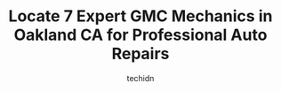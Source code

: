 ---
layout: ampstory
image: https://images.unsplash.com/photo-1604755940508-42d673803330?ixlib=rb-4.0.3&ixid=MnwxMjA3fDB8MHxwaG90by1wYWdlfHx8fGVufDB8fHx8&auto=format&fit=crop&w=640&h=853&q=80
author: techidn
featured: false
description: When it comes to maintaining and repairing your vehicle in Oakland CA, USA, you deserve nothing but the best. Thats why the 7 best GMC Mechanic in the area are here to offer their expertise
title: Locate 7 Expert GMC Mechanics in Oakland CA for Professional Auto Repairs
cover:
   title: Locate 7 Expert GMC Mechanics in Oakland CA for Professional Auto Repairs
   subtitle: Rickpate
   background: https://images.unsplash.com/photo-1604755940508-42d673803330?ixlib=rb-4.0.3&ixid=MnwxMjA3fDB8MHxwaG90by1wYWdlfHx8fGVufDB8fHx8&auto=format&fit=crop&w=640&h=853&q=80

pages: 
 - layout: thirds
   top: <h1>#1 Broadway Automotive & Transmission</h1>
   bottom: "<p>They have serviced our F150 2001 with 260,000 miles for years and have done an amazing job keeping it  running.  We thought it had finally died and Reece worked his magic</p>"
   background: https://www.knot35.com/toplist/wp-content/uploads/2023/06/best-gmc-mechanic-1-in-oakland-ca-1685839866.jpeg
   backgroundblur: true
 - layout: thirds
   top: <h1>#2 First Choice Auto Repair & Brakes</h1>
   bottom: "<p>4101 Martin Luther King Jr Way, Oakland, CA 94609, United States</p>"
   background: https://www.knot35.com/toplist/wp-content/uploads/2023/06/best-gmc-mechanic-2-in-oakland-ca-1685839867.jpeg
   cta:
      link: https://www.knot35.com/toplist/locate-7-expert-gmc-mechanics-in-oakland-ca-for-professional-auto-repairs/
      text: Locate 7 Expert GMC Mechanics in Oakland CA for Professional Auto Repairs
 - layout: thirds
   top: <h1>#3 Auto Row Smog & Repair</h1>
   bottom: "<p>3060 Broadway, Oakland, CA 94611, United States</p>"
   background: https://www.knot35.com/toplist/wp-content/uploads/2023/06/best-gmc-mechanic-3-in-oakland-ca-1685839867.jpeg
   cta:
      link: https://www.knot35.com/toplist/locate-7-expert-gmc-mechanics-in-oakland-ca-for-professional-auto-repairs/
      text: Locate 7 Expert GMC Mechanics in Oakland CA for Professional Auto Repairs
 - layout: thirds
   top: <h1>#4 MJ Automotive Repair and Electric</h1>
   bottom: "<p>851 E 12th St, Oakland, CA 94606, United States</p>"
   background: https://images.unsplash.com/photo-1552083974-186346191183?ixlib=rb-4.0.3&ixid=MnwxMjA3fDB8MHxwaG90by1wYWdlfHx8fGVufDB8fHx8&auto=format&fit=crop&w=640&h=853&q=80
   cta:
      link: https://www.knot35.com/toplist/locate-7-expert-gmc-mechanics-in-oakland-ca-for-professional-auto-repairs/
      text: Locate 7 Expert GMC Mechanics in Oakland CA for Professional Auto Repairs
 - layout: thirds
   top: <h1>#5 Les Auto Body & Engine Repair</h1>
   bottom: "<p>1550 E 12th St, Oakland, CA 94606, United States</p>"
   background: https://images.unsplash.com/photo-1580610447943-1bfbef5efe07?ixlib=rb-4.0.3&ixid=MnwxMjA3fDB8MHxwaG90by1wYWdlfHx8fGVufDB8fHx8&auto=format&fit=crop&w=640&h=853&q=80
   cta:
      link: https://www.knot35.com/toplist/locate-7-expert-gmc-mechanics-in-oakland-ca-for-professional-auto-repairs/
      text: Locate 7 Expert GMC Mechanics in Oakland CA for Professional Auto Repairs
 - layout: thirds
   top: <h1>#6 Zentrum Motors</h1>
   bottom: "<p>1225 7th St, Oakland, CA 94607, United States</p>"
   background: https://images.unsplash.com/photo-1522441815192-d9f04eb0615c?ixlib=rb-4.0.3&ixid=MnwxMjA3fDB8MHxwaG90by1wYWdlfHx8fGVufDB8fHx8&auto=format&fit=crop&w=640&h=853&q=80
   cta:
      link: https://www.knot35.com/toplist/locate-7-expert-gmc-mechanics-in-oakland-ca-for-professional-auto-repairs/
      text: Locate 7 Expert GMC Mechanics in Oakland CA for Professional Auto Repairs
 - layout: thirds
   top: <h1>#7 Youngs Automotive</h1>
   bottom: "<p>3509 Grand Ave, Oakland, CA 94610, United States</p>"
   background: https://images.unsplash.com/photo-1553949345-eb786bb3f7ba?ixlib=rb-4.0.3&ixid=MnwxMjA3fDB8MHxwaG90by1wYWdlfHx8fGVufDB8fHx8&auto=format&fit=crop&w=640&h=853&q=80
   cta:
      link: https://www.knot35.com/toplist/locate-7-expert-gmc-mechanics-in-oakland-ca-for-professional-auto-repairs/
      text: Locate 7 Expert GMC Mechanics in Oakland CA for Professional Auto Repairs
 - layout: thirds
   middle: Continue reading...
   background: https://images.unsplash.com/photo-1599422314077-f4dfdaa4cd09?ixlib=rb-4.0.3&ixid=MnwxMjA3fDB8MHxwaG90by1wYWdlfHx8fGVufDB8fHx8&auto=format&fit=crop&w=640&h=853&q=80
   cta:
      link: https://www.knot35.com/toplist/locate-7-expert-gmc-mechanics-in-oakland-ca-for-professional-auto-repairs/
      text: Locate 7 Expert GMC Mechanics in Oakland CA for Professional Auto Repairs
      
---